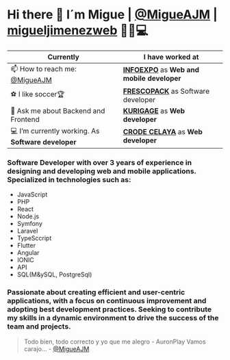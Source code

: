 # Hi there 👋 I´m Migue | <a href="https://twitter.com/migueajm" target="_blank">@MigueAJM</a> | <a href="https://migueajm.github.io/migueljimenezweb/" target="_blank">migueljimenezweb</a> 🚀🔥💻
| **Currently**                                                 | **I have worked at**                                                      |
| ------------------------------------------------------------- | ------------------------------------------------------------------------- |
| 📫 How to reach me: <a href="https://twitter.com/migueajm" target="_blank">@MigueAJM</a> | **<a href="https://www.infoexpo.com.mx/home/" target="_blank">INFOEXPO</a>** as **Web and mobile developer**    |
| ⚽️ I like soccer🏆                                           | **<a href="https://frescopack.com/" target="_blank">FRESCOPACK</a>** as Software developer               |
| 💬 Ask me about Backend and Frontend                          | **<a href="https://www.kurigage.com/" target="_blank">KURIGAGE</a>** as **Web developer**            |
| 💻 I’m currently working. As **Software developer**           | **<a href="https://www.crodecelaya.tecnm.mx/" target="_blank">CRODE CELAYA</a>** as **Web developer** |

### Software Developer with over 3 years of experience in designing and developing web and mobile applications. Specialized in technologies such as: 
- JavaScript
- PHP
- React
- Node.js
- Symfony
- Laravel
- TypeSccript
- Flutter
- Angular
- IONIC
- API
- SQL(M&ySQL, PostgreSql)
### Passionate about creating efficient and user-centric applications, with a focus on continuous improvement and adopting best development practices. Seeking to contribute my skills in a dynamic environment to drive the success of the team and projects.

> Todo bien, todo correcto y yo que me alegro - AuronPlay
> Vamos carajo... - <a href="https://www.linkedin.com/in/migueajm/" target="_blank">@MigueAJM</a>

